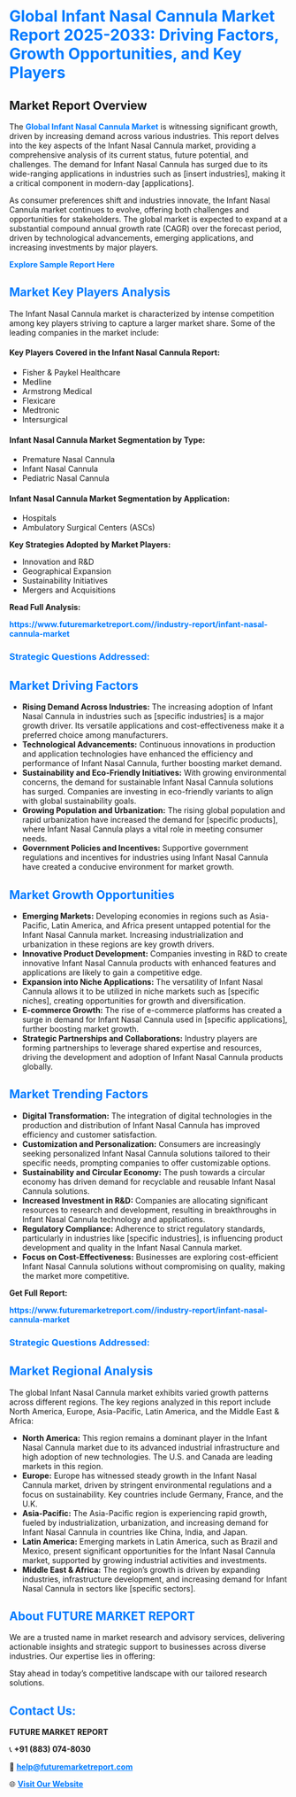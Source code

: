 <h1 style="color: #007BFF;">Global Infant Nasal Cannula Market Report 2025-2033: Driving Factors, Growth Opportunities, and Key Players</h1>

<section id="overview">
<h2>Market Report Overview</h2>
<p>The <a href="https://www.futuremarketreport.com//industry-report/infant-nasal-cannula-market" style="color: #007BFF; text-decoration: none;"><strong>Global Infant Nasal Cannula Market</strong></a> is witnessing significant growth, driven by increasing demand across various industries. This report delves into the key aspects of the Infant Nasal Cannula market, providing a comprehensive analysis of its current status, future potential, and challenges. The demand for Infant Nasal Cannula has surged due to its wide-ranging applications in industries such as [insert industries], making it a critical component in modern-day [applications].</p>
<p>As consumer preferences shift and industries innovate, the Infant Nasal Cannula market continues to evolve, offering both challenges and opportunities for stakeholders. The global market is expected to expand at a substantial compound annual growth rate (CAGR) over the forecast period, driven by technological advancements, emerging applications, and increasing investments by major players.</p>
</section>

<section id="overview">
<p><a href="https://www.futuremarketreport.com//request-sample/reportId=61896" style="color: #007BFF; text-decoration: none;"><strong>Explore Sample Report Here</strong></a></p>
</section>

<section id="key-players">
<h2 style="color: #007BFF;">Market Key Players Analysis</h2>
<p>The Infant Nasal Cannula market is characterized by intense competition among key players striving to capture a larger market share. Some of the leading companies in the market include:</p>
<h4>Key Players Covered in the Infant Nasal Cannula Report:</h4>
<ul><li>Fisher &amp; Paykel Healthcare</li><li>Medline</li><li>Armstrong Medical</li><li>Flexicare</li><li>Medtronic</li><li>Intersurgical</li></ul>
<h4>Infant Nasal Cannula Market Segmentation by Type:</h4>
<ul><li>Premature Nasal Cannula</li><li>Infant Nasal Cannula</li><li>Pediatric Nasal Cannula</li></ul>

<h4>Infant Nasal Cannula Market Segmentation by Application:</h4>
<ul><li>Hospitals</li><li>Ambulatory Surgical Centers (ASCs)</li></ul>
<p><strong>Key Strategies Adopted by Market Players:</strong></p>
<ul>
<li>Innovation and R&D</li>
<li>Geographical Expansion</li>
<li>Sustainability Initiatives</li>
<li>Mergers and Acquisitions</li>
</ul>
</section>

<section>
<p><strong>Read Full Analysis: </strong></p><a href="https://www.futuremarketreport.com//industry-report/infant-nasal-cannula-market" style="color: #007BFF; text-decoration: none;"><strong>https://www.futuremarketreport.com//industry-report/infant-nasal-cannula-market</strong></a>
<h3 style="color: #007BFF;">Strategic Questions Addressed:</h3>
</section>

<section id="driving-factors">
<h2 style="color: #007BFF;">Market Driving Factors</h2>
<ul>
<li><strong>Rising Demand Across Industries:</strong> The increasing adoption of Infant Nasal Cannula in industries such as [specific industries] is a major growth driver. Its versatile applications and cost-effectiveness make it a preferred choice among manufacturers.</li>
<li><strong>Technological Advancements:</strong> Continuous innovations in production and application technologies have enhanced the efficiency and performance of Infant Nasal Cannula, further boosting market demand.</li>
<li><strong>Sustainability and Eco-Friendly Initiatives:</strong> With growing environmental concerns, the demand for sustainable Infant Nasal Cannula solutions has surged. Companies are investing in eco-friendly variants to align with global sustainability goals.</li>
<li><strong>Growing Population and Urbanization:</strong> The rising global population and rapid urbanization have increased the demand for [specific products], where Infant Nasal Cannula plays a vital role in meeting consumer needs.</li>
<li><strong>Government Policies and Incentives:</strong> Supportive government regulations and incentives for industries using Infant Nasal Cannula have created a conducive environment for market growth.</li>
</ul>
</section>

<section id="growth-opportunities">
<h2 style="color: #007BFF;">Market Growth Opportunities</h2>
<ul>
<li><strong>Emerging Markets:</strong> Developing economies in regions such as Asia-Pacific, Latin America, and Africa present untapped potential for the Infant Nasal Cannula market. Increasing industrialization and urbanization in these regions are key growth drivers.</li>
<li><strong>Innovative Product Development:</strong> Companies investing in R&D to create innovative Infant Nasal Cannula products with enhanced features and applications are likely to gain a competitive edge.</li>
<li><strong>Expansion into Niche Applications:</strong> The versatility of Infant Nasal Cannula allows it to be utilized in niche markets such as [specific niches], creating opportunities for growth and diversification.</li>
<li><strong>E-commerce Growth:</strong> The rise of e-commerce platforms has created a surge in demand for Infant Nasal Cannula used in [specific applications], further boosting market growth.</li>
<li><strong>Strategic Partnerships and Collaborations:</strong> Industry players are forming partnerships to leverage shared expertise and resources, driving the development and adoption of Infant Nasal Cannula products globally.</li>
</ul>
</section>

<section id="trending-factors">
<h2 style="color: #007BFF;">Market Trending Factors</h2>
<ul>
<li><strong>Digital Transformation:</strong> The integration of digital technologies in the production and distribution of Infant Nasal Cannula has improved efficiency and customer satisfaction.</li>
<li><strong>Customization and Personalization:</strong> Consumers are increasingly seeking personalized Infant Nasal Cannula solutions tailored to their specific needs, prompting companies to offer customizable options.</li>
<li><strong>Sustainability and Circular Economy:</strong> The push towards a circular economy has driven demand for recyclable and reusable Infant Nasal Cannula solutions.</li>
<li><strong>Increased Investment in R&D:</strong> Companies are allocating significant resources to research and development, resulting in breakthroughs in Infant Nasal Cannula technology and applications.</li>
<li><strong>Regulatory Compliance:</strong> Adherence to strict regulatory standards, particularly in industries like [specific industries], is influencing product development and quality in the Infant Nasal Cannula market.</li>
<li><strong>Focus on Cost-Effectiveness:</strong> Businesses are exploring cost-efficient Infant Nasal Cannula solutions without compromising on quality, making the market more competitive.</li>
</ul>
</section>

<section>
<p><strong>Get Full Report: </strong></p><a href="https://www.futuremarketreport.com//industry-report/infant-nasal-cannula-market" style="color: #007BFF; text-decoration: none;"><strong>https://www.futuremarketreport.com//industry-report/infant-nasal-cannula-market</strong></a>
<h3 style="color: #007BFF;">Strategic Questions Addressed:</h3>
</section>


<section id="regional-analysis">
<h2 style="color: #007BFF;">Market Regional Analysis</h2>
<p>The global Infant Nasal Cannula market exhibits varied growth patterns across different regions. The key regions analyzed in this report include North America, Europe, Asia-Pacific, Latin America, and the Middle East & Africa:</p>
<ul>
<li><strong>North America:</strong> This region remains a dominant player in the Infant Nasal Cannula market due to its advanced industrial infrastructure and high adoption of new technologies. The U.S. and Canada are leading markets in this region.</li>
<li><strong>Europe:</strong> Europe has witnessed steady growth in the Infant Nasal Cannula market, driven by stringent environmental regulations and a focus on sustainability. Key countries include Germany, France, and the U.K.</li>
<li><strong>Asia-Pacific:</strong> The Asia-Pacific region is experiencing rapid growth, fueled by industrialization, urbanization, and increasing demand for Infant Nasal Cannula in countries like China, India, and Japan.</li>
<li><strong>Latin America:</strong> Emerging markets in Latin America, such as Brazil and Mexico, present significant opportunities for the Infant Nasal Cannula market, supported by growing industrial activities and investments.</li>
<li><strong>Middle East & Africa:</strong> The region’s growth is driven by expanding industries, infrastructure development, and increasing demand for Infant Nasal Cannula in sectors like [specific sectors].</li>
</ul>
</section>

<footer>
<h2 style="color: #007BFF;">About FUTURE MARKET REPORT</h2>
<p>We are a trusted name in market research and advisory services, delivering actionable insights and strategic support to businesses across diverse industries. Our expertise lies in offering:</p>

<p>Stay ahead in today’s competitive landscape with our tailored research solutions.</p>

<h2 style="color: #007BFF;">Contact Us:</h2>
<p><strong>FUTURE MARKET REPORT</strong></p>
<p>📞 <strong>+91 (883) 074-8030</strong></p>
<p>📧 <strong><a href="mailto:help@futuremarketreport.com" style="color: #007BFF;">help@futuremarketreport.com</a></strong></p>
<p>🌐 <strong><a href="https://www.futuremarketreport.com/" style="color: #007BFF;">Visit Our Website</a></strong></p>
</footer>